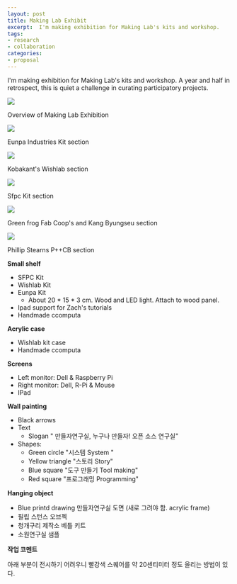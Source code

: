```yaml
---
layout: post
title: Making Lab Exhibit
excerpt:  I'm making exhibition for Making Lab's kits and workshop.
tags: 
- research
- collaboration
categories:
- proposal
---
```

 
 

 I'm making exhibition for Making Lab's kits and workshop. A year and half in retrospect, this is quiet a challenge in curating participatory projects.

<img src="http://farm8.staticflickr.com/7406/13262470565_9cbda0a970_c.jpg">

Overview of Making Lab Exhibition 

<img src="http://farm4.staticflickr.com/3688/13262609153_42dd29de88_c.jpg">

Eunpa Industries Kit section

<img src="http://farm4.staticflickr.com/3829/13262610483_72cbc451dc_b.jpg">

Kobakant's Wishlab section

<img src="http://farm4.staticflickr.com/3706/13262610373_83506a7519_c.jpg">

Sfpc Kit section

<img src="http://farm8.staticflickr.com/7373/13262471295_fb9f7409d5_c.jpg">

Green frog Fab Coop's and Kang Byungseu section

<img src="http://farm8.staticflickr.com/7358/13262819694_c6fe69d7e2_c.jpg">

Phillip Stearns P++CB section

**Small shelf**

* SFPC Kit
* Wishlab Kit
* Eunpa Kit 
	* About 20 * 15 * 3 cm. Wood and LED light. Attach to wood panel. 
* Ipad support for Zach's tutorials  
* Handmade ccomputa 

**Acrylic case** 

* 	Wishlab kit case 
* 	Handmade ccomputa 


**Screens**

* Left monitor: Dell & Raspberry Pi
* Right monitor: Dell, R-Pi & Mouse 
* IPad 

**Wall painting**

* Black arrows
* Text 
	 * 	Slogan " 만들자연구실, 누구나 만들자! 오픈 소스 연구실"
* Shapes: 
	* Green circle "시스템 System "
	* Yellow triangle "스토리 Story"
	* Blue square "도구 만들기 Tool making"
	* Red square "프로그래밍 Programming"
	
**Hanging object**

* Blue printd drawing 만들자연구실 도면 (새로 그려야 함. acrylic frame)
* 필립 스턴스 오브젝
* 청개구리 제작소 베틀 키트 
* 소원연구실 샘플 




**작업 코멘트**

아래 부분이 전시하기 어려우니 빨강색 스퀘어를 약 20센티미터 정도 올리는 방법이 있다.  
